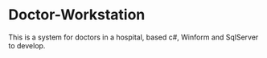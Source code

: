 # Doctor-Workstation
This is a system for doctors in a hospital, based c#, Winform and SqlServer to develop.
